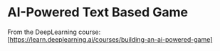 # AI-Powered Text Based Game

From the DeepLearning course: [https://learn.deeplearning.ai/courses/building-an-ai-powered-game]
 
